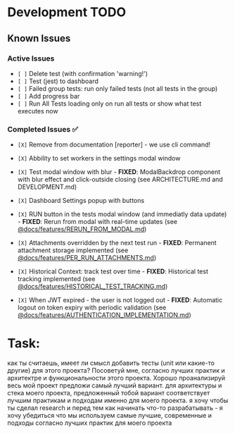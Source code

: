 # Development TODO

## Known Issues

### Active Issues

- `[ ]` Delete test (with confirmation 'warning!')
- `[ ]` Test (jest) to dashboard
- `[ ]` Failed group tests: run only failed tests (not all tests in the group)
- `[ ]` Add progress bar
- `[ ]` Run All Tests loading only on run all tests or show what test executes now

### Completed Issues ✅

- `[X]` Remove from documentation [reporter] - we use cli command!
- `[X]` Abbility to set workers in the settings modal window
- `[X]` Test modal window with blur - **FIXED**: ModalBackdrop component with blur effect and click-outside closing (see ARCHITECTURE.md and DEVELOPMENT.md)
- `[X]` Dashboard Settings popup with buttons
- `[X]` RUN button in the tests modal window (and immediatly data update) - **FIXED**: Rerun from modal with real-time updates (see [@docs/features/RERUN_FROM_MODAL.md](../features/RERUN_FROM_MODAL.md))

- `[X]` Attachments overridden by the next test run - **FIXED**: Permanent attachment storage implemented (see [@docs/features/PER_RUN_ATTACHMENTS.md](../features/PER_RUN_ATTACHMENTS.md))
- `[X]` Historical Context: track test over time - **FIXED**: Historical test tracking implemented (see [@docs/features/HISTORICAL_TEST_TRACKING.md](../features/HISTORICAL_TEST_TRACKING.md))
- `[X]` When JWT expired - the user is not logged out - **FIXED**: Automatic logout on token expiry with periodic validation (see [@docs/features/AUTHENTICATION_IMPLEMENTATION.md](../features/AUTHENTICATION_IMPLEMENTATION.md))

# Task:
как ты считаешь, имеет ли смысл добавить тесты (unit или какие-то другие) для этого проекта? Посоветуй мне, согласно лучших практик и архитектре и функциональности этого проекта. Хорошо проанализируй весь мой проект предложи самый лучший вариант. для архитектуры и стека моего проекта, предложенный тобой вариант соответствует лучшим практикам и подходам именно для моего проекта. я хочу чтобы ты 
  сделал research и перед тем как начинать что-то разрабатывать - я хочу убедиться что мы используем самые лучшие, современные и подходы согласно лучших 
  практик для моего проекта